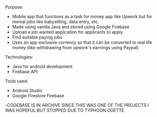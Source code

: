 
Purpose:
- Mobile app that functions as a task for money app like Upwork but for menial jobs like babysitting, data entry, etc.
- Made using vanilla Java and stored using Google Firebase
- Upload a job wanted application for applicants to apply
- Find suitable paying jobs
- Uses an app exclusive currency so that it can be converted to real life money (like withdrawing from upwork's earnings using Paypal)

Technologies:
- Java for android development
- Firebase API

Tools used:
- Android Studio
- Google Firestore Firebase 

-CODEBASE IS IN ARCHIVE SINCE THIS WAS ONE OF THE PROJECTS I WAS HOPEFUL BUT STOPPED DUE TO TYPHOON ODETTE
